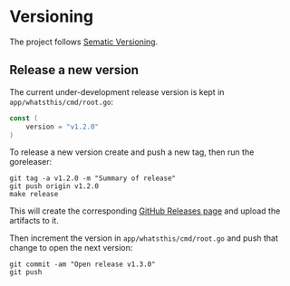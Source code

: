 # Versioning

The project follows [Sematic Versioning](https://semver.org/).

## Release a new version

The current under-development release version is kept in
`app/whatsthis/cmd/root.go`:

```go
const (
    version = "v1.2.0"
)
```

To release a new version create and push a new tag, then run the goreleaser:

```shell
git tag -a v1.2.0 -m "Summary of release"
git push origin v1.2.0
make release
```

This will create the corresponding
[GitHub Releases page](https://github.com/powersj/whatsthis/releases/) and
upload the artifacts to it.

Then increment the version in `app/whatsthis/cmd/root.go` and push that
change to open the next version:

```shell
git commit -am "Open release v1.3.0"
git push
```
